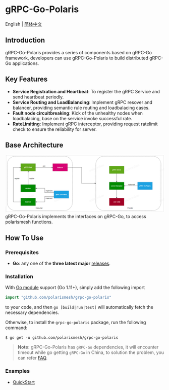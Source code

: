 # gRPC-Go-Polaris

English | [简体中文](./README-zh.md)

## Introduction

gRPC-Go-Polaris provides a series of components based on gRPC-Go framework, developers can use gRPC-Go-Polaris to build distributed gRPC-Go applications.

## Key Features

* **Service Registration and Heartbeat**: To register the gRPC Service and send heartbeat periodly.
* **Service Routing and LoadBalancing**: Implement gRPC resover and balancer, providing semantic rule routing and loadbalacing cases.
* **Fault node circuitbreaking**: Kick of the unhealthy nodes when loadbalacing, base on the service invoke successful rate.
* **RateLimiting**: Implement gRPC interceptor, providing request ratelimit check to ensure the reliability for server.

## Base Architecture

![arch](doc/arch.png)
gRPC-Go-Polaris implements the interfaces on gRPC-Go, to access polarismesh functions.

## How To Use

### Prerequisites

- **Go**: any one of the **three latest major** [releases](https://go.dev/doc/devel/release).

### Installation

With [Go module](https://github.com/golang/go/wiki/Modules) support (Go 1.11+), simply add the following import

```go
import "github.com/polarismesh/grpc-go-polaris"
```

to your code, and then `go [build|run|test]` will automatically fetch the
necessary dependencies.

Otherwise, to install the `grpc-go-polaris` package, run the following command:

```console
$ go get -u github.com/polarismesh/grpc-go-polaris
```

> **Note:** gRPC-Go-Polaris has `gRPC-Go` dependencies, it will encounter timeout while go getting `gRPC-Go` in China, to solution the problem, you can refer [FAQ](https://github.com/grpc/grpc-go#FAQ).

### Examples

- [QuickStart](examples/quickstart/README.md)
